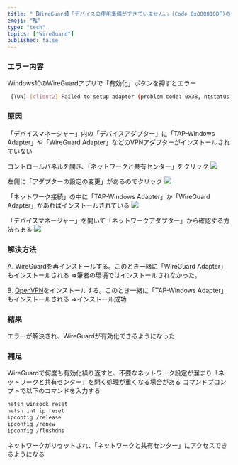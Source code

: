 ```yaml
---
title: "【WireGuard】「デバイスの使用準備ができていません。」(Code 0x000010DF)の解決方法"
emoji: "🔠"
type: "tech"
topics: ["WireGuard"]
published: false
---
```

### エラー内容
Windows10のWireGuardアプリで「有効化」ボタンを押すとエラー
``` bash
 [TUN] [client2] Failed to setup adapter (problem code: 0x38, ntstatus: 0x0): デバイスの使用準備ができていません。 (Code 0x000010DF)
```

### 原因
「デバイスマネージャー」内の「デバイスアダプター」に「TAP-Windows Adapter」や「WireGuard Adapter」などのVPNアダプターがインストールされていない

コントロールパネルを開き、「ネットワークと共有センター」をクリック
![](https://storage.googleapis.com/zenn-user-upload/d10bf3d07f78-20240902.png)

左側に「アダプターの設定の変更」があるのでクリック
![](https://storage.googleapis.com/zenn-user-upload/32b9001c913a-20240902.png)

「ネットワーク接続」の中に「TAP-Windows Adapter」か「WireGuard Adapter」があればインストールされている
![](https://storage.googleapis.com/zenn-user-upload/f92b2efb5cea-20240902.png)

「デバイスマネージャー」を開いて「ネットワークアダプター」から確認する方法もある
![](https://storage.googleapis.com/zenn-user-upload/e5b3243fa3e8-20240902.png)

### 解決方法
A. WireGuardを再インストールする。このとき一緒に「WireGuard Adapter」もインストールされる
    ⇒筆者の環境ではインストールされなかった。

B. [OpenVPN](https://openvpn.net/community-downloads/)をインストールする。このとき一緒に「TAP-Windows Adapter」もインストールされる
    ⇒インストール成功

### 結果
エラーが解決され、WireGuardが有効化できるようになった

### 補足
WireGuardで何度も有効化繰り返すと、不要なネットワーク設定が溜まり「ネットワークと共有センター」を開く処理が重くなる場合がある
コマンドプロンプトで以下のコマンドを入力する
``` bash
netsh winsock reset
netsh int ip reset
ipconfig /release
ipconfig /renew
ipconfig /flushdns
```
ネットワークがリセットされ、「ネットワークと共有センター」にアクセスできるようになる